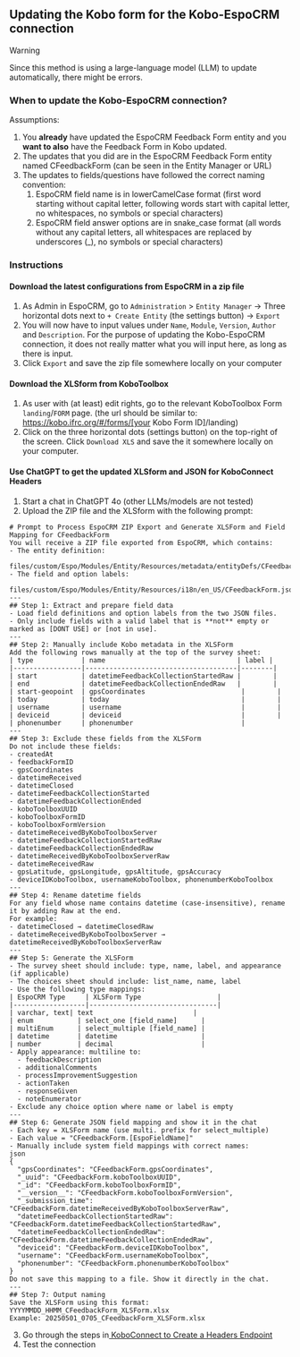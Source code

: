 ## Updating the Kobo form for the Kobo-EspoCRM connection
> [!WARNING]  
> Since this method is using a large-language model (LLM) to update automatically, there might be errors.
### When to update the Kobo-EspoCRM connection?

Assumptions:
1. You **already** have updated the EspoCRM Feedback Form entity and you **want to also** have the Feedback Form in Kobo updated. 
2. The updates that you did are in the EspoCRM Feedback Form entity named CFeedbackForm (can be seen in the Entity Manager or URL)
3. The updates to fields/questions have followed the correct naming convention: 
   1. EspoCRM field name is in lowerCamelCase format (first word starting without capital letter, following words start with capital letter, no whitespaces, no symbols or special characters)
   2. EspoCRM field answer options are in snake_case format (all words without any capital letters, all whitespaces are replaced by underscores (_), no symbols or special characters) 

### Instructions

#### Download the latest configurations from EspoCRM in a zip file
1. As Admin in EspoCRM, go to `Administration` > `Entity Manager` -> Three horizontal dots next to `+ Create Entity` (the settings button) -> `Export`
2. You will now have to input values under `Name`, `Module`, `Version`, `Author` and `Description`. For the purpose of updating the Kobo-EspoCRM connection, it does not really matter what you will input here, as long as there is input.
3. Click `Export` and save the zip file somewhere locally on your computer

#### Download the XLSform from KoboToolbox
1. As user with (at least) edit rights, go to the relevant KoboToolbox Form `landing`/`FORM` page. (the url should be similar to: https://kobo.ifrc.org/#/forms/[your Kobo Form ID]/landing)
2. Click on the three horizontal dots (settings button) on the top-right of the screen. Click `Download XLS` and save the it somewhere locally on your computer.

#### Use ChatGPT to get the updated XLSform and JSON for KoboConnect Headers 
1. Start a chat in ChatGPT 4o (other LLMs/models are not tested)
2. Upload the ZIP file and the XLSform with the following prompt:


```
# Prompt to Process EspoCRM ZIP Export and Generate XLSForm and Field Mapping for CFeedbackForm
You will receive a ZIP file exported from EspoCRM, which contains:
- The entity definition:  
  files/custom/Espo/Modules/Entity/Resources/metadata/entityDefs/CFeedbackForm.json
- The field and option labels:  
  files/custom/Espo/Modules/Entity/Resources/i18n/en_US/CFeedbackForm.json
---
## Step 1: Extract and prepare field data
- Load field definitions and option labels from the two JSON files.
- Only include fields with a valid label that is **not** empty or marked as [DONT USE] or [not in use].
---
## Step 2: Manually include Kobo metadata in the XLSForm
Add the following rows manually at the top of the survey sheet:
| type            | name                                 | label |
|-----------------|--------------------------------------|--------|
| start           | datetimeFeedbackCollectionStartedRaw |        |
| end             | datetimeFeedbackCollectionEndedRaw   |        |
| start-geopoint  | gpsCoordinates                        |        |
| today           | today                                 |        |
| username        | username                              |        |
| deviceid        | deviceid                              |        |
| phonenumber     | phonenumber                           |
---
## Step 3: Exclude these fields from the XLSForm
Do not include these fields:
- createdAt  
- feedbackFormID  
- gpsCoordinates  
- datetimeReceived  
- datetimeClosed  
- datetimeFeedbackCollectionStarted  
- datetimeFeedbackCollectionEnded  
- koboToolboxUUID  
- koboToolboxFormID  
- koboToolboxFormVersion  
- datetimeReceivedByKoboToolboxServer  
- datetimeFeedbackCollectionStartedRaw  
- datetimeFeedbackCollectionEndedRaw  
- datetimeReceivedByKoboToolboxServerRaw  
- datetimeReceivedRaw  
- gpsLatitude, gpsLongitude, gpsAltitude, gpsAccuracy  
- deviceIDKoboToolbox, usernameKoboToolbox, phonenumberKoboToolbox
---
## Step 4: Rename datetime fields
For any field whose name contains datetime (case-insensitive), rename it by adding Raw at the end.  
For example:
- datetimeClosed → datetimeClosedRaw
- datetimeReceivedByKoboToolboxServer → datetimeReceivedByKoboToolboxServerRaw
---
## Step 5: Generate the XLSForm
- The survey sheet should include: type, name, label, and appearance (if applicable)
- The choices sheet should include: list_name, name, label
- Use the following type mappings:
| EspoCRM Type     | XLSForm Type                   |
|------------------|--------------------------------|
| varchar, text| text                         |
| enum           | select_one [field_name]      |
| multiEnum      | select_multiple [field_name] |
| datetime       | datetime                     |
| number         | decimal                      |
- Apply appearance: multiline to:
  - feedbackDescription
  - additionalComments
  - processImprovementSuggestion
  - actionTaken
  - responseGiven
  - noteEnumerator
- Exclude any choice option where name or label is empty
---
## Step 6: Generate JSON field mapping and show it in the chat
- Each key = XLSForm name (use multi. prefix for select_multiple)
- Each value = "CFeedbackForm.[EspoFieldName]"
- Manually include system field mappings with correct names:
json
{
  "gpsCoordinates": "CFeedbackForm.gpsCoordinates",
  "_uuid": "CFeedbackForm.koboToolboxUUID",
  "_id": "CFeedbackForm.koboToolboxFormID",
  "__version__": "CFeedbackForm.koboToolboxFormVersion",
  "_submission_time": "CFeedbackForm.datetimeReceivedByKoboToolboxServerRaw",
  "datetimeFeedbackCollectionStartedRaw": "CFeedbackForm.datetimeFeedbackCollectionStartedRaw",
  "datetimeFeedbackCollectionEndedRaw": "CFeedbackForm.datetimeFeedbackCollectionEndedRaw",
  "deviceid": "CFeedbackForm.deviceIDKoboToolbox",
  "username": "CFeedbackForm.usernameKoboToolbox",
  "phonenumber": "CFeedbackForm.phonenumberKoboToolbox"
}
Do not save this mapping to a file. Show it directly in the chat.
---
## Step 7: Output naming
Save the XLSForm using this format:
YYYYMMDD_HHMM_CFeedbackForm_XLSForm.xlsx
Example: 20250501_0705_CFeedbackForm_XLSForm.xlsx
```

3. Go through the steps in[ KoboConnect to Create a Headers Endpoint](https://github.com/rodekruis/kobo-connect?tab=readme-ov-file#create-headers-endpoint)
4. Test the connection 